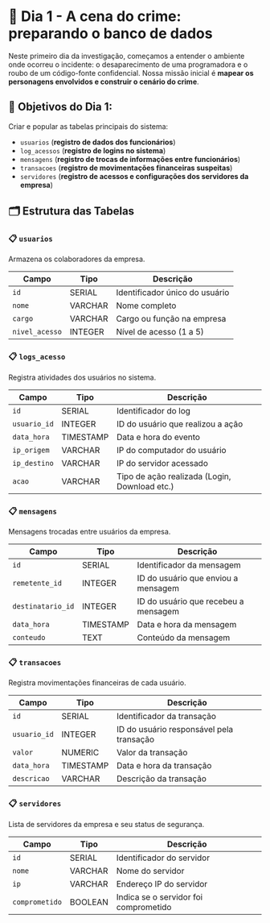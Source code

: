 # 📅 Dia 1 - A cena do crime: preparando o banco de dados

Neste primeiro dia da investigação, começamos a entender o ambiente onde ocorreu o incidente: o desaparecimento de uma programadora e o roubo de um código-fonte confidencial. Nossa missão inicial é **mapear os personagens envolvidos e construir o cenário do crime**.

## 🧩 Objetivos do Dia 1:

Criar e popular as tabelas principais do sistema:
- `usuarios` (**registro de dados dos funcionários**)  
- `log_acessos` (**registro de logins no sistema**)  
- `mensagens` (**registro de trocas de informações entre funcionários**)  
- `transacoes` (**registro de movimentações financeiras suspeitas**)  
- `servidores` (**registro de acessos e configurações dos servidores da empresa**) 

## 🗂️ Estrutura das Tabelas

### 📋 `usuarios`
Armazena os colaboradores da empresa.

| Campo         | Tipo         | Descrição                            |
|---------------|--------------|----------------------------------------|
| `id`          | SERIAL       | Identificador único do usuário         |
| `nome`        | VARCHAR      | Nome completo                         |
| `cargo`       | VARCHAR      | Cargo ou função na empresa            |
| `nivel_acesso`| INTEGER      | Nível de acesso (1 a 5)               |


### 📋 `logs_acesso`
Registra atividades dos usuários no sistema.

| Campo         | Tipo         | Descrição                                      |
|---------------|--------------|------------------------------------------------|
| `id`          | SERIAL       | Identificador do log                           |
| `usuario_id`  | INTEGER      | ID do usuário que realizou a ação              |
| `data_hora`   | TIMESTAMP    | Data e hora do evento                          |
| `ip_origem`   | VARCHAR      | IP do computador do usuário                    |
| `ip_destino`  | VARCHAR      | IP do servidor acessado                        |
| `acao`        | VARCHAR      | Tipo de ação realizada (Login, Download etc.) |


### 📋 `mensagens`
Mensagens trocadas entre usuários da empresa.

| Campo             | Tipo         | Descrição                                 |
|-------------------|--------------|---------------------------------------------|
| `id`              | SERIAL       | Identificador da mensagem                   |
| `remetente_id`    | INTEGER      | ID do usuário que enviou a mensagem         |
| `destinatario_id` | INTEGER      | ID do usuário que recebeu a mensagem        |
| `data_hora`       | TIMESTAMP    | Data e hora da mensagem                     |
| `conteudo`        | TEXT         | Conteúdo da mensagem                        |


### 📋 `transacoes`
Registra movimentações financeiras de cada usuário.

| Campo         | Tipo         | Descrição                                  |
|---------------|--------------|----------------------------------------------|
| `id`          | SERIAL       | Identificador da transação                   |
| `usuario_id`  | INTEGER      | ID do usuário responsável pela transação     |
| `valor`       | NUMERIC      | Valor da transação                           |
| `data_hora`   | TIMESTAMP    | Data e hora da transação                     |
| `descricao`   | VARCHAR      | Descrição da transação                       |


### 📋 `servidores`
Lista de servidores da empresa e seu status de segurança.

| Campo         | Tipo         | Descrição                                |
|---------------|--------------|--------------------------------------------|
| `id`          | SERIAL       | Identificador do servidor                 |
| `nome`        | VARCHAR      | Nome do servidor                          |
| `ip`          | VARCHAR      | Endereço IP do servidor                   |
| `comprometido`| BOOLEAN      | Indica se o servidor foi comprometido     |

